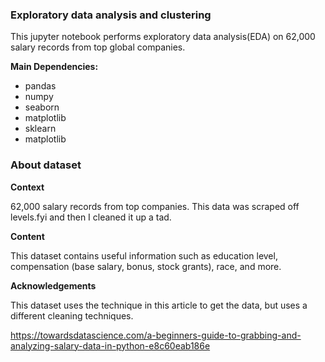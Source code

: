 ### Exploratory data analysis and clustering

This jupyter notebook performs exploratory data analysis(EDA) on 62,000 salary records from top global companies. 


**Main Dependencies:**
- pandas
- numpy
- seaborn
- matplotlib
- sklearn
- matplotlib


### About dataset

**Context**

62,000 salary records from top companies. This data was scraped off levels.fyi and then I cleaned it up a tad.

**Content**

This dataset contains useful information such as education level, compensation (base salary, bonus, stock grants), race, and more.

**Acknowledgements**

This dataset uses the technique in this article to get the data, but uses a different cleaning techniques.

https://towardsdatascience.com/a-beginners-guide-to-grabbing-and-analyzing-salary-data-in-python-e8c60eab186e